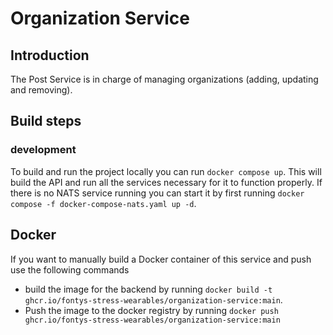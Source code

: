 ﻿# Organization Service

## Introduction
The Post Service is in charge of managing organizations (adding, updating and removing).


## Build steps

### development
To build and run the project locally you can run `docker compose up`.
This will build the API and run all the services necessary for it to function properly.
If there is no NATS service running you can start it by first running  `docker compose -f docker-compose-nats.yaml up -d`.

## Docker
If you want to manually build a Docker container of this service and push use the following commands
- build the image for the backend by running `docker build -t ghcr.io/fontys-stress-wearables/organization-service:main`.
- Push the image to the docker registry by running `docker push ghcr.io/fontys-stress-wearables/organization-service:main`
